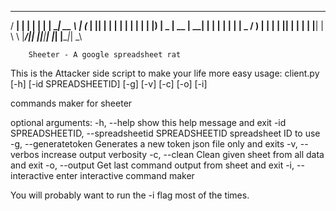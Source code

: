    _____ _    _ ______ ______ _______ ______ _____  
  / ____| |  | |  ____|  ____|__   __|  ____|  __ \ 
 | (___ | |__| | |__  | |__     | |  | |__  | |__) |
  \___ \|  __  |  __| |  __|    | |  |  __| |  _  / 
  ____) | |  | | |____| |____   | |  | |____| | \ \ 
 |_____/|_|  |_|______|______|  |_|  |______|_|  \_\
                                                    

		Sheeter - A google spreadsheet rat
		
		
This is the Attacker side script to make your life more easy
usage: client.py [-h] [-id SPREADSHEETID] [-g] [-v] [-c] [-o] [-i]

commands maker for sheeter

optional arguments:
  -h, --help            show this help message and exit
  -id SPREADSHEETID, --spreadsheetid SPREADSHEETID
                        spreadsheet ID to use
  -g, --generatetoken   Generates a new token json file only and exits
  -v, --verbos          increase output verbosity
  -c, --clean           Clean given sheet from all data and exit
  -o, --output          Get last command output from sheet and exit
  -i, --interactive     enter interactive command maker
  

You will probably want to run the -i flag most of the times.